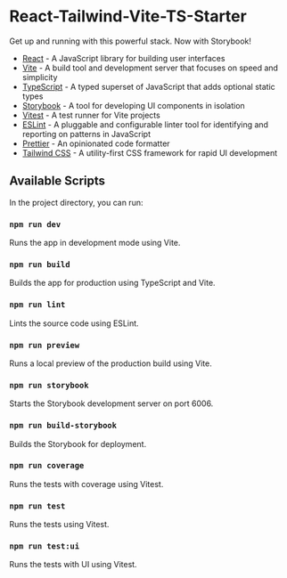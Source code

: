# React-Tailwind-Vite-TS-Starter

Get up and running with this powerful stack. Now with Storybook!

- [React](https://reactjs.org/) - A JavaScript library for building user interfaces
- [Vite](https://vitejs.dev/) - A build tool and development server that focuses on speed and simplicity
- [TypeScript](https://www.typescriptlang.org/) - A typed superset of JavaScript that adds optional static types
- [Storybook](https://storybook.js.org/) - A tool for developing UI components in isolation
- [Vitest](https://vitest.dev/) - A test runner for Vite projects
- [ESLint](https://eslint.org/) - A pluggable and configurable linter tool for identifying and reporting on patterns in JavaScript
- [Prettier](https://prettier.io/) - An opinionated code formatter
- [Tailwind CSS](https://tailwindcss.com/) - A utility-first CSS framework for rapid UI development

## Available Scripts

In the project directory, you can run:

### `npm run dev`

Runs the app in development mode using Vite.

### `npm run build`

Builds the app for production using TypeScript and Vite.

### `npm run lint`

Lints the source code using ESLint.

### `npm run preview`

Runs a local preview of the production build using Vite.

### `npm run storybook`

Starts the Storybook development server on port 6006.

### `npm run build-storybook`

Builds the Storybook for deployment.

### `npm run coverage`

Runs the tests with coverage using Vitest.

### `npm run test`

Runs the tests using Vitest.

### `npm run test:ui`

Runs the tests with UI using Vitest.
